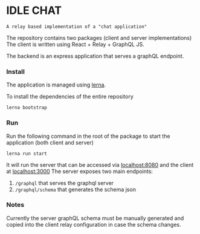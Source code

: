 # IDLE CHAT
    A relay based implementation of a "chat application"

The repository contains two packages (client and server implementations)
The client is written using React + Relay + GraphQL JS.

The backend is an express application that serves a graphQL endpoint.

### Install
The application is managed using [lerna](https://lernajs.io/).

To install the dependencies of the entire repository

```lerna bootstrap```

### Run
Run the following command in the root of the package to start the application (both client and server)

```lerna run start```

It will run the server that can be accessed via [localhost:8080](http://localhost:8080) and the client at [localhost:3000](http://localhost:3000)
The server exposes two main endpoints:


1. `/graphql` that serves the graphql server
2. `/graphql/schema` that generates the schema json

### Notes
Currently the server graphQL schema must be manually generated and copied into the client relay configuration in case the schema changes.